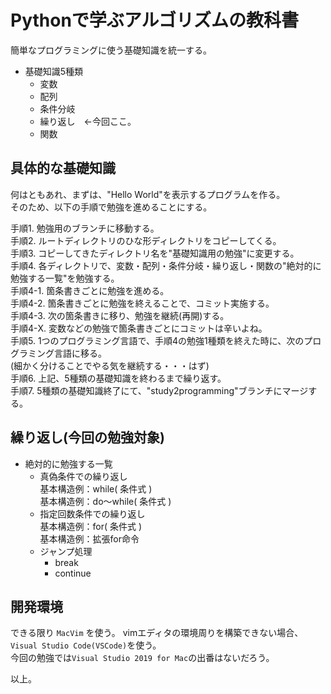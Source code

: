# Pythonで学ぶアルゴリズムの教科書
簡単なプログラミングに使う基礎知識を統一する。  

* 基礎知識5種類  
  * 変数  
  * 配列  
  * 条件分岐  
  * 繰り返し　←今回ここ。  
  * 関数  


## 具体的な基礎知識
何はともあれ、まずは、"Hello World"を表示するプログラムを作る。  
そのため、以下の手順で勉強を進めることにする。  

手順1. 勉強用のブランチに移動する。  
手順2. ルートディレクトリのひな形ディレクトリをコピーしてくる。  
手順3. コピーしてきたディレクトリ名を"基礎知識用の勉強"に変更する。  
手順4. 各ディレクトリで、変数・配列・条件分岐・繰り返し・関数の"絶対的に勉強する一覧"を勉強する。  
手順4-1. 箇条書きごとに勉強を進める。  
手順4-2. 箇条書きごとに勉強を終えることで、コミット実施する。  
手順4-3. 次の箇条書きに移り、勉強を継続(再開)する。  
手順4-X. 変数などの勉強で箇条書きごとにコミットは辛いよね。  
手順5. 1つのプログラミング言語で、手順4の勉強1種類を終えた時に、次のプログラミング言語に移る。  
  (細かく分けることでやる気を継続する・・・はず)  
手順6. 上記、5種類の基礎知識を終わるまで繰り返す。  
手順7. 5種類の基礎知識終了にて、"study2programming"ブランチにマージする。  


## 繰り返し(今回の勉強対象)  

* 絶対的に勉強する一覧  
  * 真偽条件での繰り返し  
    基本構造例：while( 条件式 )  
    基本構造例：do〜while( 条件式 )  
  * 指定回数条件での繰り返し  
    基本構造例：for( 条件式 )  
    基本構造例：拡張for命令  
  * ジャンプ処理  
    * break  
    * continue  


## 開発環境
できる限り `MacVim` を使う。
vimエディタの環境周りを構築できない場合、`Visual Studio Code(VSCode)`を使う。  
今回の勉強では`Visual Studio 2019 for Mac`の出番はないだろう。  

以上。

